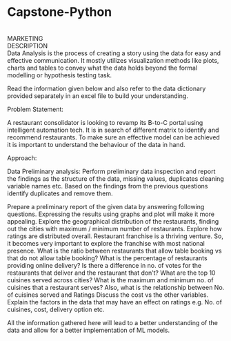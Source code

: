 # Capstone-Python
<br>
MARKETING
<br>
DESCRIPTION
<br>
Data Analysis is the process of creating a story using the data for easy and effective communication. It mostly utilizes visualization methods like plots, charts and tables to convey what the data holds beyond the formal modelling or hypothesis testing task.

 

Read the information given below and also refer to the data dictionary provided separately in an excel file to build your understanding.

 

Problem Statement:

 

A restaurant consolidator is looking to revamp its B-to-C portal using intelligent automation tech. It is in search of different matrix to identify and recommend restaurants. To make sure an effective model can be achieved it is important to understand the behaviour of the data in hand.

 

Approach:

Data Preliminary analysis:
Perform preliminary data inspection and report the findings as the structure of the data, missing values, duplicates cleaning variable names etc.
Based on the findings from the previous questions identify duplicates and remove them.
 

Prepare a preliminary report of the given data by answering following questions. Expressing the results using graphs and plot will make it more appealing.
Explore the geographical distribution of the restaurants, finding out the cities  with maximum / minimum number of restaurants.
Explore how ratings are distributed overall.
Restaurant franchise is a thriving venture. So, it becomes very important to explore the franchise with most national presence.
What is the ratio between restaurants that allow table booking vs that do not allow table booking? 
What is the percentage of restaurants providing online delivery?
Is there a difference in no. of votes for the restaurants that deliver and the restaurant that don’t?
What are the top 10 cuisines served across cities?
What is the maximum and minimum no. of cuisines that a restaurant serves? Also, what is the relationship between No. of cuisines served and Ratings
Discuss the cost vs the other variables.
Explain the factors in the data that may have an effect on ratings e.g. No. of cuisines, cost, delivery option etc.
 

 

All the information gathered here will lead to a better understanding of the data and allow for a better implementation of ML models.
